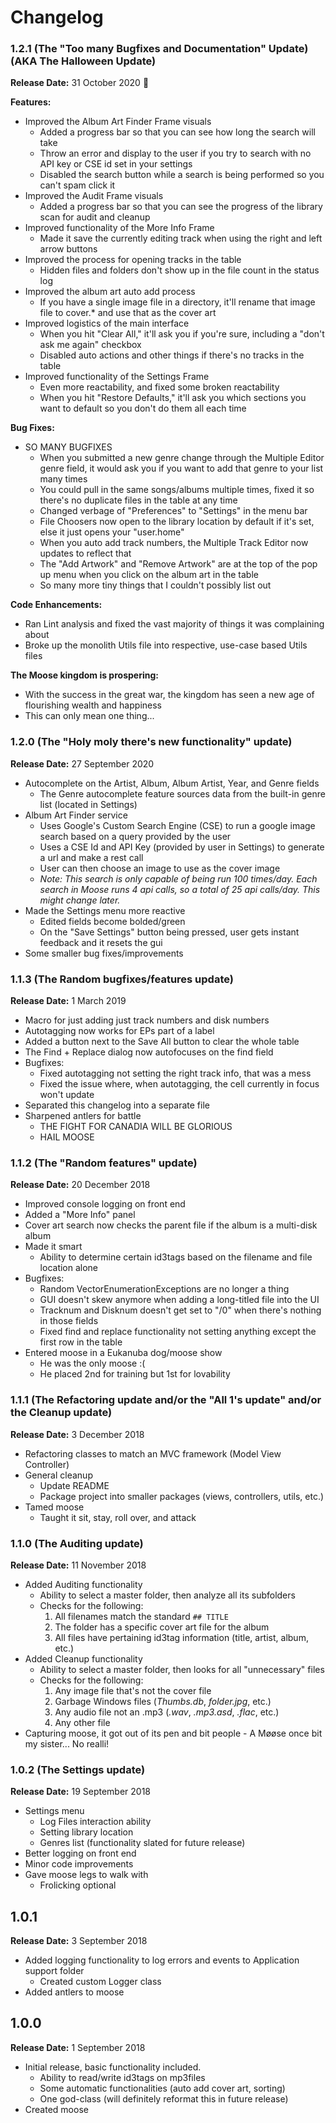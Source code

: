 # Changelog

### 1.2.1 (The "Too many Bugfixes and Documentation" Update) (AKA The Halloween Update)

**Release Date:** 31 October 2020 🎃

**Features:**
- Improved the Album Art Finder Frame visuals
    - Added a progress bar so that you can see how long the search will take
    - Throw an error and display to the user if you try to search with no API key or CSE id set in your settings
    - Disabled the search button while a search is being performed so you can't spam click it
- Improved the Audit Frame visuals
    - Added a progress bar so that you can see the progress of the library scan for audit and cleanup
- Improved functionality of the More Info Frame
    - Made it save the currently editing track when using the right and left arrow buttons
- Improved the process for opening tracks in the table
    - Hidden files and folders don't show up in the file count in the status log
- Improved the album art auto add process
    - If you have a single image file in a directory, it'll rename that image file to cover.* and use that as the cover art
- Improved logistics of the main interface
    - When you hit "Clear All," it'll ask you if you're sure, including a "don't ask me again" checkbox
    - Disabled auto actions and other things if there's no tracks in the table
- Improved functionality of the Settings Frame
    - Even more reactability, and fixed some broken reactability
    - When you hit "Restore Defaults," it'll ask you which sections you want to default so you don't do them all each time

**Bug Fixes:**
- SO MANY BUGFIXES
  - When you submitted a new genre change through the Multiple Editor genre field, it would ask you if you want to add that genre to your list many times
  - You could pull in the same songs/albums multiple times, fixed it so there's no duplicate files in the table at any time
  - Changed verbage of "Preferences" to "Settings" in the menu bar
  - File Choosers now open to the library location by default if it's set, else it just opens your "user.home"
  - When you auto add track numbers, the Multiple Track Editor now updates to reflect that
  - The "Add Artwork" and "Remove Artwork" are at the top of the pop up menu when you click on the album art in the table
  - So many more tiny things that I couldn't possibly list out

**Code Enhancements:**
- Ran Lint analysis and fixed the vast majority of things it was complaining about
- Broke up the monolith Utils file into respective, use-case based Utils files

**The Moose kingdom is prospering:**
- With the success in the great war, the kingdom has seen a new age of flourishing wealth and happiness
- This can only mean one thing...

### 1.2.0 (The "Holy moly there's new functionality" update)

**Release Date:** 27 September 2020

- Autocomplete on the Artist, Album, Album Artist, Year, and Genre fields
    - The Genre autocomplete feature sources data from the built-in genre list (located in Settings)
- Album Art Finder service
    - Uses Google's Custom Search Engine (CSE) to run a google image search based on a query provided by the user
    - Uses a CSE Id and API Key (provided by user in Settings) to generate a url and make a rest call
    - User can then choose an image to use as the cover image
    - *Note: This search is only capable of being run 100 times/day.  Each search in Moose runs 4 api calls, so a total of 25 api calls/day.  This might change later.*
- Made the Settings menu more reactive
    - Edited fields become bolded/green
    - On the "Save Settings" button being pressed, user gets instant feedback and it resets the gui
- Some smaller bug fixes/improvements

### 1.1.3 (The Random bugfixes/features update)

**Release Date:** 1 March 2019

- Macro for just adding just track numbers and disk numbers
- Autotagging now works for EPs part of a label
- Added a button next to the Save All button to clear the whole table
- The Find + Replace dialog now autofocuses on the find field
- Bugfixes: 
    - Fixed autotagging not setting the right track info, that was a mess
    - Fixed the issue where, when autotagging, the cell currently in focus won't update
- Separated this changelog into a separate file
- Sharpened antlers for battle
    - THE FIGHT FOR CANADIA WILL BE GLORIOUS
    - HAIL MOOSE

### 1.1.2 (The "Random features" update)

**Release Date:** 20 December 2018

- Improved console logging on front end
- Added a "More Info" panel
- Cover art search now checks the parent file if the album is a multi-disk album
- Made it smart
    - Ability to determine certain id3tags based on the filename and file location alone
- Bugfixes:
    - Random VectorEnumerationExceptions are no longer a thing
    - GUI doesn't skew anymore when adding a long-titled file into the UI
    - Tracknum and Disknum doesn't get set to "/0" when there's nothing in those fields
    - Fixed find and replace functionality not setting anything except the first row in the table
- Entered moose in a Eukanuba dog/moose show
    - He was the only moose :(
    - He placed 2nd for training but 1st for lovability

### 1.1.1 (The Refactoring update and/or the "All 1's update" and/or the Cleanup update)

**Release Date:** 3 December 2018

- Refactoring classes to match an MVC framework (Model View Controller)
- General cleanup   
    - Update README
    - Package project into smaller packages (views, controllers, utils, etc.)
- Tamed moose
    - Taught it sit, stay, roll over, and attack

### 1.1.0 (The Auditing update)

**Release Date:** 11 November 2018

- Added Auditing functionality
    - Ability to select a master folder, then analyze all its subfolders
    - Checks for the following:
        1. All filenames match the standard `## TITLE`
        2. The folder has a specific cover art file for the album
        3. All files have pertaining id3tag information (title, artist, album, etc.)
- Added Cleanup functionality
    - Ability to select a master folder, then looks for all "unnecessary" files
    - Checks for the following:
        1. Any image file that's not the cover file
        2. Garbage Windows files (*Thumbs.db*, *folder.jpg*, etc.)
        3. Any audio file not an .mp3 (*.wav*, *.mp3.asd*, *.flac*, etc.)
        4. Any other file
- Capturing moose, it got out of its pen and bit people - A Møøse once bit my sister... No realli!

### 1.0.2 (The Settings update)

**Release Date:** 19 September 2018

- Settings menu
    - Log Files interaction ability
    - Setting library location
    - Genres list (functionality slated for future release)
- Better logging on front end
- Minor code improvements
- Gave moose legs to walk with
    - Frolicking optional

## 1.0.1

**Release Date:** 3 September 2018

- Added logging functionality to log errors and events to Application support folder
    - Created custom Logger class
- Added antlers to moose


## 1.0.0

**Release Date:** 1 September 2018

- Initial release, basic functionality included.
    - Ability to read/write id3tags on mp3files
    - Some automatic functionalities (auto add cover art, sorting)
    - One god-class (will definitely reformat this in future release)
- Created moose